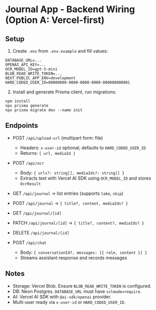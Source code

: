 # Journal App - Backend Wiring (Option A: Vercel-first)

## Setup

1. Create `.env` from `.env.example` and fill values:

```
DATABASE_URL=...
OPENAI_API_KEY=...
OCR_MODEL_ID=gpt-5-mini
BLOB_READ_WRITE_TOKEN=...
NEXT_PUBLIC_APP_ENV=development
HARD_CODED_USER_ID=00000000-0000-0000-0000-000000000001
```

2. Install and generate Prisma client, run migrations:

```
npm install
npx prisma generate
npx prisma migrate dev --name init
```

## Endpoints

- POST `/api/upload-url` (multipart form: file)
  - Headers: `x-user-id` optional; defaults to `HARD_CODED_USER_ID`
  - Returns: `{ url, mediaId }`

- POST `/api/ocr`
  - Body: `{ urls?: string[], mediaIds?: string[] }`
  - Extracts text with Vercel AI SDK using `OCR_MODEL_ID` and stores `OcrResult`

- GET `/api/journal` → list entries (supports `take`, `skip`)
- POST `/api/journal` → `{ title?, content, mediaIds? }`
- GET `/api/journal/[id]`
- PATCH `/api/journal/[id]` → `{ title?, content?, mediaIds? }`
- DELETE `/api/journal/[id]`

- POST `/api/chat`
  - Body: `{ conversationId?, messages: [{ role, content }] }`
  - Streams assistant response and records messages

## Notes
- Storage: Vercel Blob. Ensure `BLOB_READ_WRITE_TOKEN` is configured.
- DB: Neon Postgres. `DATABASE_URL` must have `sslmode=require`.
- AI: Vercel AI SDK with `@ai-sdk/openai` provider.
- Multi-user ready via `x-user-id` or `HARD_CODED_USER_ID`.
